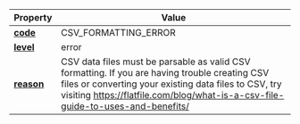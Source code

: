 | Property | Value |
|----------|--------|
| [**code**](/en/latest/reference/schema/meta/defs/code) | CSV_FORMATTING_ERROR |
| [**level**](/en/latest/reference/schema/meta/defs/level) | error |
| [**reason**](/en/latest/reference/schema/meta/defs/reason) | CSV data files must be parsable as valid CSV formatting. If you are having trouble creating CSV files or converting your existing data files to CSV, try visiting https://flatfile.com/blog/what-is-a-csv-file-guide-to-uses-and-benefits/ |